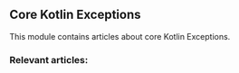 ## Core Kotlin Exceptions

This module contains articles about core Kotlin Exceptions.

### Relevant articles:
